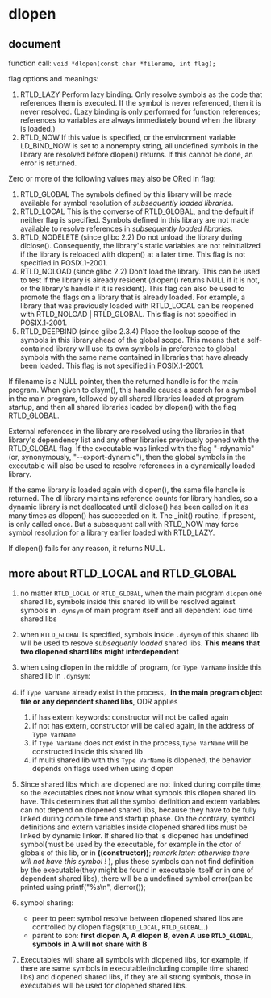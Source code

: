 
# dlopen

## document

function call: `void *dlopen(const char *filename, int flag);`

flag options and meanings:

1. RTLD_LAZY
   Perform lazy binding. Only resolve symbols as the code that references them is executed. If the symbol is never referenced, then it is never resolved. (Lazy binding is only performed for function references; references to variables are always immediately bound when the library is loaded.)
2. RTLD_NOW
   If this value is specified, or the environment variable LD_BIND_NOW is set to a nonempty string, all undefined symbols in the library are resolved before dlopen() returns. If this cannot be done, an error is returned.

Zero or more of the following values may also be ORed in flag:

1. RTLD_GLOBAL
   The symbols defined by this library will be made available for symbol resolution of *subsequently loaded libraries*.
2. RTLD_LOCAL
   This is the converse of RTLD_GLOBAL, and the default if neither flag is specified. Symbols defined in this library are not made available to resolve references in *subsequently loaded libraries*.
3. RTLD_NODELETE (since glibc 2.2)
   Do not unload the library during dlclose(). Consequently, the library's static variables are not reinitialized if the library is reloaded with dlopen() at a later time. This flag is not specified in POSIX.1-2001.
4. RTLD_NOLOAD (since glibc 2.2)
   Don't load the library. This can be used to test if the library is already resident (dlopen() returns NULL if it is not, or the library's handle if it is resident). This flag can also be used to promote the flags on a library that is already loaded. For example, a library that was previously loaded with RTLD_LOCAL can be reopened with RTLD_NOLOAD | RTLD_GLOBAL. This flag is not specified in POSIX.1-2001.
5. RTLD_DEEPBIND (since glibc 2.3.4)
   Place the lookup scope of the symbols in this library ahead of the global scope. This means that a self-contained library will use its own symbols in preference to global symbols with the same name contained in libraries that have already been loaded. This flag is not specified in POSIX.1-2001.

If filename is a NULL pointer, then the returned handle is for the main program. When given to dlsym(), this handle causes a search for a symbol in the main program, followed by all shared libraries loaded at program startup, and then all shared libraries loaded by dlopen() with the flag RTLD_GLOBAL.

External references in the library are resolved using the libraries in that library's dependency list and any other libraries previously opened with the RTLD_GLOBAL flag. If the executable was linked with the flag "-rdynamic" (or, synonymously, "--export-dynamic"), then the global symbols in the executable will also be used to resolve references in a dynamically loaded library.

If the same library is loaded again with dlopen(), the same file handle is returned. The dl library maintains reference counts for library handles, so a dynamic library is not deallocated until dlclose() has been called on it as many times as dlopen() has succeeded on it. The _init() routine, if present, is only called once. But a subsequent call with RTLD_NOW may force symbol resolution for a library earlier loaded with RTLD_LAZY.

If dlopen() fails for any reason, it returns NULL.

## more about RTLD_LOCAL and RTLD_GLOBAL

1. no matter `RTLD_LOCAL` or `RTLD_GLOBAL`, when the main program `dlopen` one shared lib, symbols inside this shared lib will be resolved against symbols in `.dynsym` of main program itself and all dependent load time shared libs
2. when `RTLD_GLOBAL` is specified, symbols inside `.dynsym` of this shared lib will be used to resove *subsequenly loaded* shared libs. **This means that two dlopened shard libs might interdependent**
3. when using dlopen in the middle of program, for `Type VarName` inside this shared lib in `.dynsym`:
4. if  `Type VarName` already exist in the process，**in the main program object file or any dependent shared libs**, ODR applies

   1. if has extern keywords: constructor will not be called again
   2. if not has extern, constructor will be called again, in the address of `Type VarName`
   3. if `Type VarName` does not exist in the process,`Type VarName` will be constructed inside this shared lib
   4. if multi shared lib with this `Type VarName` is dlopened, the behavior depends on flags used when using dlopen
5. Since shared libs which are dlopened are not linked during compile time, so the executables does not know what symbols this dlopen shared lib have. This determines that all the symbol definition and extern variables can not depend on dlopened shared libs, because they have to be fully linked during compile time and startup phase. On the contrary, symbol definitions and extern variables inside dlopened shared libs must be linked by dynamic linker. If shared lib that is dlopened has undefined symbol(must be used by the executable, for example in the ctor of globals of this lib, or in **((constructor))**; *remark later: otherwise there will not have this symbol !* ), plus these symbols can not find definition by the executable(they might be found in executable itself or in one of dependent shared libs), there will be a undefined symbol error(can be printed using printf("%s\n", dlerror());
6. symbol sharing:

   - peer to peer: symbol resolve between dlopened shared libs are controlled by dlopen flags(`RTLD_LOCAL`, `RTLD_GLOBAL`..)
   - parent to son: **first dlopen A, A dlopen B, even A use `RTLD_GLOBAL`, symbols in A will not share with B**
7. Executables will share all symbols with dlopened libs, for example, if there are same symbols in executable(including compile time shared libs) and dlopened shared libs, if they are all strong symbols, those in executables will be used for dlopened shared libs.